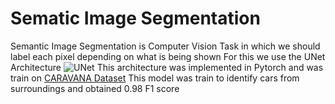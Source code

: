 # Sematic Image Segmentation
Semantic Image Segmentation is Computer Vision Task in which we should label each pixel depending on what is being shown
For this we use the UNet Architecture
![UNet](https://nchlis.github.io/2019_10_30/architecture_unetV2.png)
This architecture was implemented in Pytorch and was train on [CARAVANA Dataset](https://www.kaggle.com/c/carvana-image-masking-challenge/data)
This model was train to identify cars from surroundings and obtained 0.98 F1 score
